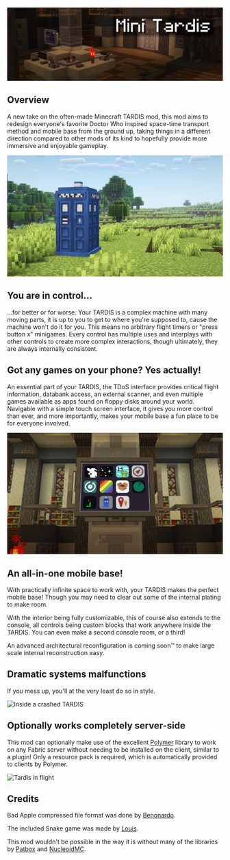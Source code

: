 ![Banner](img/banner_wide.png)

## Overview

A new take on the often-made Minecraft TARDIS mod, 
this mod aims to redesign everyone's favorite Doctor Who inspired space-time transport method and mobile base from the ground up, 
taking things in a different direction compared to other mods of its kind to hopefully provide more immersive and enjoyable gameplay.

![Tardis in field](img/tardis_in_field.png)

## You are in control...

...for better or for worse. Your TARDIS is a complex machine with many moving parts,
it is up to you to get to where you're supposed to, cause the machine won't do it for you.
This means no arbitrary flight timers or "press button x" minigames.
Every control has multiple uses and interplays with other controls to create more complex interactions,
though ultimately, they are always internally consistent.

## Got any games on your phone? Yes actually!

An essential part of your TARDIS, the TDoS interface provides critical flight information, 
databank access, an external scanner, and even multiple games 
available as apps found on floppy disks around your world.
Navigable with a simple touch screen interface, it gives you more control than ever, and more importantly, 
makes your mobile base a fun place to be for everyone involved.

![Some of the apps available for TDoS](img/apps.png)

## An all-in-one mobile base!

With practically infinite space to work with, your TARDIS makes the perfect mobile base!
Though you may need to clear out some of the internal plating to make room.

With the interior being fully customizable, this of course also extends to the console, 
all controls being custom blocks that work anywhere inside the TARDIS.
You can even make a second console room, or a third!

An advanced architectural reconfiguration is coming soon™ to make large scale internal reconstruction easy.

## Dramatic systems malfunctions

If you mess up, you'll at the very least do so in style.

![Inside a crashed TARDIS](img/crashed.gif)

## Optionally works completely server-side

This mod can optionally make use of the excellent [Polymer](https://modrinth.com/mod/polymer) library to work on 
any Fabric server without needing to be installed on the client, similar to a plugin!
Only a resource pack is required, which is automatically provided to clients by Polymer.

![Tardis in flight](img/takeoff.gif)

## Credits

Bad Apple compressed file format was done by [Benonardo](https://github.com/Benonardo).

The included Snake game was made by [Louis](https://github.com/Dev0Louis).

This mod wouldn't be possible in the way it is without many of the libraries 
by [Patbox](https://github.com/Patbox) and [NucleoidMC](https://github.com/NucleoidMC).